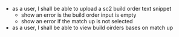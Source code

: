 - as a user, I shall be able to upload a sc2 build order text snippet
  - show an error is the build order input is empty
  - show an error if the match up is not selected
- as a user, I shall be able to view build oirders bases on match up
